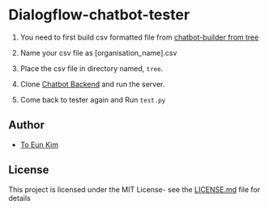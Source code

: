 # Dialogflow-chatbot-tester

1. You need to first build csv formatted file from 
[chatbot-builder from tree](https://github.com/ryanchuah/chatbot-builder-from-tree)

2. Name your csv file as \[organisation_name\].csv

3. Place the csv file in directory named, `tree`.

4. Clone [Chatbot Backend](https://github.com/ryanchuah/compliance-backend) and run the server.

5. Come back to tester again and Run `test.py`



## Author
* [To Eun Kim](https://github.com/kimdanny)

## License
This project is licensed under the MIT License- see the [LICENSE.md](LICENSE.md) file for details